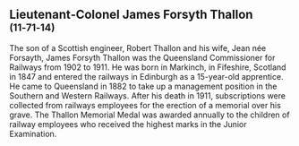 ## Lieutenant‑Colonel James Forsyth Thallon <small>(11‑71‑14)</small>

The son of a Scottish engineer, Robert Thallon and his wife, Jean née Forsayth, James Forsyth Thallon was the Queensland Commissioner for Railways from 1902 to 1911. He was born in Markinch, in Fifeshire, Scotland in 1847 and entered the railways in Edinburgh as a 15-year-old apprentice. He came to Queensland in 1882 to take up a management position in the Southern and Western Railways. After his death in 1911, subscriptions were collected from railways employees for the erection of a memorial over his grave. The Thallon Memorial Medal was awarded annually to the children of railway employees who received the highest marks in the Junior Examination.
